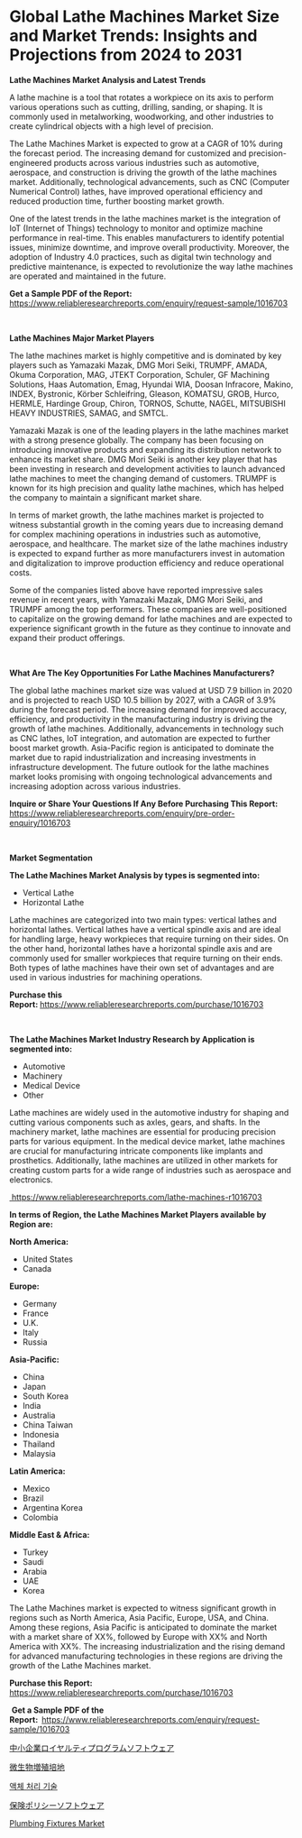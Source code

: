 <p><h1>Global Lathe Machines Market Size and Market Trends: Insights and Projections from 2024 to 2031</h1></p><p><strong>Lathe Machines Market Analysis and Latest Trends</strong></p>
<p><p>A lathe machine is a tool that rotates a workpiece on its axis to perform various operations such as cutting, drilling, sanding, or shaping. It is commonly used in metalworking, woodworking, and other industries to create cylindrical objects with a high level of precision.</p><p>The Lathe Machines Market is expected to grow at a CAGR of 10% during the forecast period. The increasing demand for customized and precision-engineered products across various industries such as automotive, aerospace, and construction is driving the growth of the lathe machines market. Additionally, technological advancements, such as CNC (Computer Numerical Control) lathes, have improved operational efficiency and reduced production time, further boosting market growth.</p><p>One of the latest trends in the lathe machines market is the integration of IoT (Internet of Things) technology to monitor and optimize machine performance in real-time. This enables manufacturers to identify potential issues, minimize downtime, and improve overall productivity. Moreover, the adoption of Industry 4.0 practices, such as digital twin technology and predictive maintenance, is expected to revolutionize the way lathe machines are operated and maintained in the future.</p></p>
<p><strong>Get a Sample PDF of the Report:&nbsp;</strong> <a href="https://www.reliableresearchreports.com/enquiry/request-sample/1016703">https://www.reliableresearchreports.com/enquiry/request-sample/1016703</a></p>
<p>&nbsp;</p>
<p><strong>Lathe Machines Major Market Players</strong></p>
<p><p>The lathe machines market is highly competitive and is dominated by key players such as Yamazaki Mazak, DMG Mori Seiki, TRUMPF, AMADA, Okuma Corporation, MAG, JTEKT Corporation, Schuler, GF Machining Solutions, Haas Automation, Emag, Hyundai WIA, Doosan Infracore, Makino, INDEX, Bystronic, Körber Schleifring, Gleason, KOMATSU, GROB, Hurco, HERMLE, Hardinge Group, Chiron, TORNOS, Schutte, NAGEL, MITSUBISHI HEAVY INDUSTRIES, SAMAG, and SMTCL.</p><p>Yamazaki Mazak is one of the leading players in the lathe machines market with a strong presence globally. The company has been focusing on introducing innovative products and expanding its distribution network to enhance its market share. DMG Mori Seiki is another key player that has been investing in research and development activities to launch advanced lathe machines to meet the changing demand of customers. TRUMPF is known for its high precision and quality lathe machines, which has helped the company to maintain a significant market share.</p><p>In terms of market growth, the lathe machines market is projected to witness substantial growth in the coming years due to increasing demand for complex machining operations in industries such as automotive, aerospace, and healthcare. The market size of the lathe machines industry is expected to expand further as more manufacturers invest in automation and digitalization to improve production efficiency and reduce operational costs.</p><p>Some of the companies listed above have reported impressive sales revenue in recent years, with Yamazaki Mazak, DMG Mori Seiki, and TRUMPF among the top performers. These companies are well-positioned to capitalize on the growing demand for lathe machines and are expected to experience significant growth in the future as they continue to innovate and expand their product offerings.</p></p>
<p>&nbsp;</p>
<p><strong>What Are The Key Opportunities For Lathe Machines Manufacturers?</strong></p>
<p><p>The global lathe machines market size was valued at USD 7.9 billion in 2020 and is projected to reach USD 10.5 billion by 2027, with a CAGR of 3.9% during the forecast period. The increasing demand for improved accuracy, efficiency, and productivity in the manufacturing industry is driving the growth of lathe machines. Additionally, advancements in technology such as CNC lathes, IoT integration, and automation are expected to further boost market growth. Asia-Pacific region is anticipated to dominate the market due to rapid industrialization and increasing investments in infrastructure development. The future outlook for the lathe machines market looks promising with ongoing technological advancements and increasing adoption across various industries.</p></p>
<p><strong>Inquire or Share Your Questions If Any Before Purchasing This Report:</strong> <a href="https://www.reliableresearchreports.com/enquiry/pre-order-enquiry/1016703">https://www.reliableresearchreports.com/enquiry/pre-order-enquiry/1016703</a></p>
<p>&nbsp;</p>
<p><strong>Market Segmentation</strong></p>
<p><strong>The Lathe Machines Market Analysis by types is segmented into:</strong></p>
<p><ul><li>Vertical Lathe</li><li>Horizontal Lathe</li></ul></p>
<p><p>Lathe machines are categorized into two main types: vertical lathes and horizontal lathes. Vertical lathes have a vertical spindle axis and are ideal for handling large, heavy workpieces that require turning on their sides. On the other hand, horizontal lathes have a horizontal spindle axis and are commonly used for smaller workpieces that require turning on their ends. Both types of lathe machines have their own set of advantages and are used in various industries for machining operations.</p></p>
<p><strong>Purchase this Report:&nbsp;</strong><a href="https://www.reliableresearchreports.com/purchase/1016703">https://www.reliableresearchreports.com/purchase/1016703</a></p>
<p>&nbsp;</p>
<p><strong>The Lathe Machines Market Industry Research by Application is segmented into:</strong></p>
<p><ul><li>Automotive</li><li>Machinery</li><li>Medical Device</li><li>Other</li></ul></p>
<p><p>Lathe machines are widely used in the automotive industry for shaping and cutting various components such as axles, gears, and shafts. In the machinery market, lathe machines are essential for producing precision parts for various equipment. In the medical device market, lathe machines are crucial for manufacturing intricate components like implants and prosthetics. Additionally, lathe machines are utilized in other markets for creating custom parts for a wide range of industries such as aerospace and electronics.</p></p>
<p><a href="https://www.reliableresearchreports.com/lathe-machines-r1016703">&nbsp;https://www.reliableresearchreports.com/lathe-machines-r1016703</a></p>
<p><strong>In terms of Region, the Lathe Machines Market Players available by Region are:</strong></p>
<p>
    <p> <strong> North America: </strong>
        <ul>
            <li>United States</li>
            <li>Canada</li>
        </ul>
        </p> 
    <p> <strong> Europe: </strong>
        <ul>
            <li>Germany</li>
            <li>France</li>
            <li>U.K.</li>
            <li>Italy</li>
            <li>Russia</li>
        </ul>
        </p> 
    <p> <strong> Asia-Pacific: </strong>
        <ul>
            <li>China</li>
            <li>Japan</li>
            <li>South Korea</li>
            <li>India</li>
            <li>Australia</li>
            <li>China Taiwan</li>
            <li>Indonesia</li>
            <li>Thailand</li>
            <li>Malaysia</li>
        </ul>
        </p> 
    <p> <strong> Latin America: </strong>
        <ul>
            <li>Mexico</li>
            <li>Brazil</li>
            <li>Argentina Korea</li>
            <li>Colombia</li>
        </ul>
        </p> 
    <p> <strong> Middle East & Africa: </strong>
        <ul>
            <li>Turkey</li>
            <li>Saudi</li>
            <li>Arabia</li>
            <li>UAE</li>
            <li>Korea</li>
        </ul>
    </p>
    </p>
<p><p>The Lathe Machines market is expected to witness significant growth in regions such as North America, Asia Pacific, Europe, USA, and China. Among these regions, Asia Pacific is anticipated to dominate the market with a market share of XX%, followed by Europe with XX% and North America with XX%. The increasing industrialization and the rising demand for advanced manufacturing technologies in these regions are driving the growth of the Lathe Machines market.</p></p>
<p><strong>Purchase this Report: </strong><a href="https://www.reliableresearchreports.com/purchase/1016703">https://www.reliableresearchreports.com/purchase/1016703</a></p>
<p>&nbsp;<strong>Get a Sample PDF of the Report:&nbsp;&nbsp;</strong><a href="https://www.reliableresearchreports.com/enquiry/request-sample/1016703">https://www.reliableresearchreports.com/enquiry/request-sample/1016703</a></p>
<p><strong></strong></p>
<p><p><a href="https://medium.com/@nic.neale/%E5%B0%8F%E8%A6%8F%E6%A8%A1%E4%BC%81%E6%A5%AD%E3%81%AE%E3%83%AD%E3%82%A4%E3%83%A4%E3%83%AB%E3%83%86%E3%82%A3%E3%83%97%E3%83%AD%E3%82%B0%E3%83%A9%E3%83%A0%E3%82%BD%E3%83%95%E3%83%88%E3%82%A6%E3%82%A7%E3%82%A2%E5%B8%82%E5%A0%B4%E3%81%AF-%E3%82%B7%E3%82%A7%E3%82%A2-%E3%82%B5%E3%82%A4%E3%82%BA-2023%E5%B9%B4%E3%81%BE%E3%81%A7%E3%81%AE%E4%BA%88%E6%B8%AC%E3%81%AB%E7%84%A6%E7%82%B9%E3%82%92%E5%BD%93%E3%81%A6%E3%81%A6%E3%81%84%E3%81%BE%E3%81%99-b114c8d77a7e">中小企業ロイヤルティプログラムソフトウェア</a></p><p><a href="https://github.com/JacksonWiza1924/Market-Research-Report-List-1/blob/main/639740029240.md">微生物増殖培地</a></p><p><a href="https://medium.com/@twix678568/%EC%95%A1%EC%B2%B4-%EC%B2%98%EB%A6%AC-%EA%B8%B0%EC%88%A0-%EC%8B%9C%EC%9E%A5%EC%9D%80-2031%EB%85%84%EA%B9%8C%EC%A7%80%EC%9D%98-%EC%8B%9C%EC%9E%A5-%EC%A0%90%EC%9C%A0%EC%9C%A8-%ED%81%AC%EA%B8%B0-%EB%B0%8F-%EC%98%88%EC%83%81-%EC%98%88%EC%B8%A1%EC%97%90-%EC%B4%88%EC%A0%90%EC%9D%84-%EB%A7%9E%EC%B6%A5%EB%8B%88%EB%8B%A4-b7af5fe43d20">액체 처리 기술</a></p><p><a href="https://medium.com/@evans21bill/%E4%BF%9D%E9%99%BA%E3%83%9D%E3%83%AA%E3%82%B7%E3%83%BC%E3%82%BD%E3%83%95%E3%83%88%E3%82%A6%E3%82%A7%E3%82%A2%E5%B8%82%E5%A0%B4%E8%AA%BF%E6%9F%BB%E3%83%AC%E3%83%9D%E3%83%BC%E3%83%88-%E3%81%9D%E3%81%AE%E6%AD%B4%E5%8F%B2%E3%81%A82031%E5%B9%B4%E3%81%BE%E3%81%A7%E3%81%AE%E4%BA%88%E6%B8%AC-edf8f6f27be4">保険ポリシーソフトウェア</a></p><p><a href="https://github.com/Sherrillcrooksxa8i18ucf2m/Market-Research-Report-List-2/blob/main/plumbing-fixtures-market.md">Plumbing Fixtures Market</a></p></p>